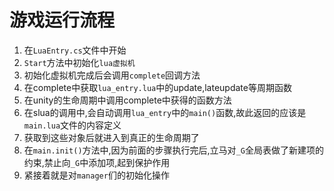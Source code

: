 # 游戏运行流程
1. 在`LuaEntry.cs`文件中开始
2. `Start`方法中初始化`lua虚拟机`
3. 初始化虚拟机完成后会调用`complete`回调方法
4. 在complete中获取`lua_entry.lua`中的update,lateupdate等周期函数
5. 在unity的生命周期中调用complete中获得的函数方法
6. 在slua的调用中,会自动调用`lua_entry`中的`main()`函数,故此返回的应该是`main.lua`文件的内容定义
7. 获取到这些对象后就进入到真正的生命周期了
8. 在`main.init()`方法中,因为前面的步骤执行完后,立马对`_G`全局表做了新建项的约束,禁止向`_G`中添加项,起到保护作用
9. 紧接着就是对`manager`们的初始化操作